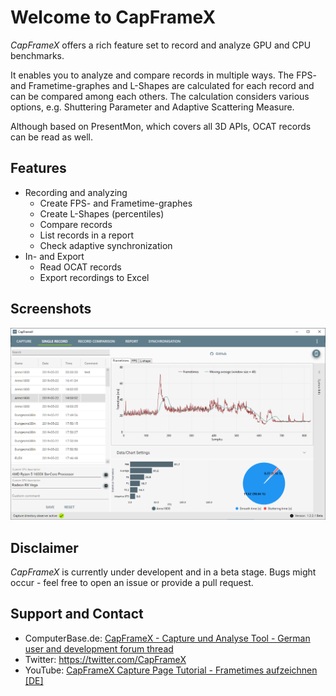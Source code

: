 # Welcome to CapFrameX

*CapFrameX* offers a rich feature set to record and analyze GPU and CPU benchmarks.

It enables you to analyze and compare records in multiple ways. The FPS- and Frametime-graphes and L-Shapes are calculated for each record and can be compared among each others. The calculation considers various options, e.g. Shuttering Parameter and Adaptive Scattering Measure.

Although based on PresentMon, which covers all 3D APIs, OCAT records can be read as well.

## Features

* Recording and analyzing
  * Create FPS- and Frametime-graphes
  * Create L-Shapes (percentiles)
  * Compare records
  * List records in a report
  * Check adaptive synchronization
* In- and Export
  * Read OCAT records
  * Export recordings to Excel

## Screenshots

![Single Record View](assets/images/SingleRecordView.png "Single Record View")

## Disclaimer

*CapFrameX* is currently under developent and in a beta stage. Bugs might occur - feel free to open an issue or provide a pull request.

## Support and Contact

* ComputerBase.de: [CapFrameX - Capture und Analyse Tool - German user and development forum thread](https://www.computerbase.de/forum/threads/capframex-capture-und-analyse-tool.1851025)
* Twitter: <https://twitter.com/CapFrameX>
* YouTube: [CapFrameX Capture Page Tutorial - Frametimes aufzeichnen [DE]](https://youtu.be/ZqMMPDxJUkk)
